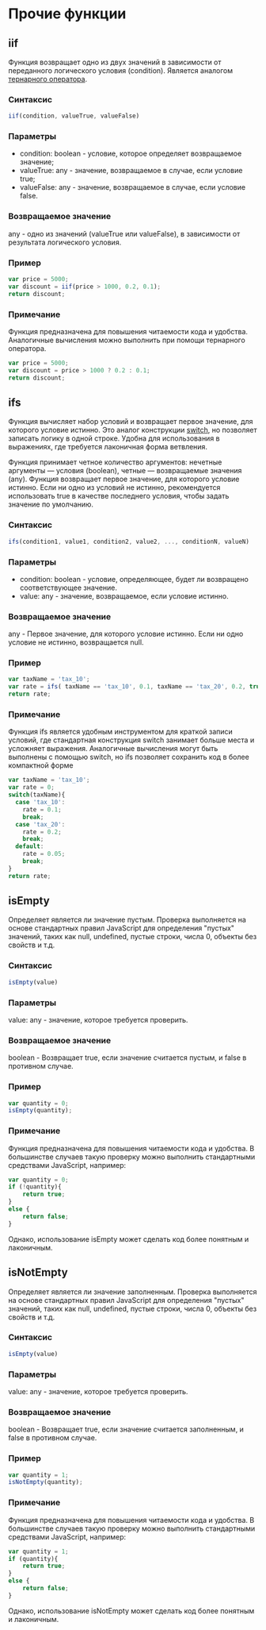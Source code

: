 # Прочие функции

## iif
Функция возвращает одно из двух значений в зависимости от переданного логического условия (condition). Является аналогом [тернарного оператора](https://developer.mozilla.org/ru/docs/Web/JavaScript/Reference/Operators/Conditional_operator).

### Синтаксис
```javascript
iif(condition, valueTrue, valueFalse)
```
### Параметры
- condition: boolean - условие, которое определяет возвращаемое значение;
- valueTrue: any - значение, возвращаемое в случае, если условие true;
- valueFalse: any - значение, возвращаемое в случае, если условие false. 

### Возвращаемое значение
any - одно из значений (valueTrue или valueFalse), в зависимости от результата логического условия.

### Пример
```javascript
var price = 5000;
var discount = iif(price > 1000, 0.2, 0.1);
return discount;
```

### Примечание
Функция предназначена для повышения читаемости кода и удобства. 
Аналогичные вычисления можно выполнить при помощи тернарного оператора.
```javascript
var price = 5000;
var discount = price > 1000 ? 0.2 : 0.1;
return discount;
```

## ifs
Функция вычисляет набор условий и возвращает первое значение, для которого условие истинно. Это аналог конструкции [switch](https://developer.mozilla.org/ru/docs/Web/JavaScript/Reference/Statements/switch), но позволяет записать логику в одной строке. Удобна для использования в выражениях, где требуется лаконичная форма ветвления.

Функция принимает четное количество аргументов: нечетные аргументы — условия (boolean), четные — возвращаемые значения (any). Функция возвращает первое значение, для которого условие истинно. Если ни одно из условий не истинно, рекомендуется использовать true в качестве последнего условия, чтобы задать значение по умолчанию.

### Синтаксис
```javascript
ifs(condition1, value1, condition2, value2, ..., conditionN, valueN)
```
### Параметры
- condition: boolean - условие, определяющее, будет ли возвращено соответствующее значение.
- value: any - значение, возвращаемое, если условие истинно.
### Возвращаемое значение
any - Первое значение, для которого условие истинно. Если ни одно условие не истинно, возвращается null.

### Пример
```javascript
var taxName = 'tax_10';
var rate = ifs( taxName == 'tax_10', 0.1, taxName == 'tax_20', 0.2, true, 0.05);
return rate;
```

### Примечание
Функция ifs является удобным инструментом для краткой записи условий, где стандартная конструкция switch занимает больше места и усложняет выражения. Аналогичные вычисления могут быть выполнены с помощью switch, но ifs позволяет сохранить код в более компактной форме

```javascript
var taxName = 'tax_10';
var rate = 0;
switch(taxName){
  case 'tax_10':
    rate = 0.1;
    break;
  case 'tax_20':
    rate = 0.2;
    break;
  default: 
    rate = 0.05;
    break;
}
return rate;
```

## isEmpty
Определяет является ли значение пустым. Проверка выполняется на основе стандартных 
правил JavaScript для определения "пустых" значений, таких как null, undefined, пустые строки, числа 0, объекты без свойств и т.д.

### Синтаксис
```javascript
isEmpty(value)
```
### Параметры
value: any - значение, которое требуется проверить.

### Возвращаемое значение
boolean - Возвращает true, если значение считается пустым, и false в противном случае.

### Пример
```javascript
var quantity = 0;
isEmpty(quantity);
```

### Примечание
Функция предназначена для повышения читаемости кода и удобства. В большинстве случаев такую проверку можно выполнить стандартными средствами JavaScript, например:

```javascript
var quantity = 0;
if (!quantity){
    return true;
}
else {
    return false;
}
```
Однако, использование isEmpty может сделать код более понятным и лаконичным.

## isNotEmpty
Определяет является ли значение заполненным. Проверка выполняется на основе стандартных 
правил JavaScript для определения "пустых" значений, таких как null, undefined, пустые строки, числа 0, объекты без свойств и т.д.

### Синтаксис
```javascript
isEmpty(value)
```
### Параметры
value: any - значение, которое требуется проверить.

### Возвращаемое значение
boolean - Возвращает true, если значение считается заполненным, и false в противном случае.

### Пример
```javascript
var quantity = 1;
isNotEmpty(quantity);
```

### Примечание
Функция предназначена для повышения читаемости кода и удобства. В большинстве случаев такую проверку можно выполнить стандартными средствами JavaScript, например:

```javascript
var quantity = 1;
if (quantity){
    return true;
}
else {
    return false;
}
```
Однако, использование isNotEmpty может сделать код более понятным и лаконичным.